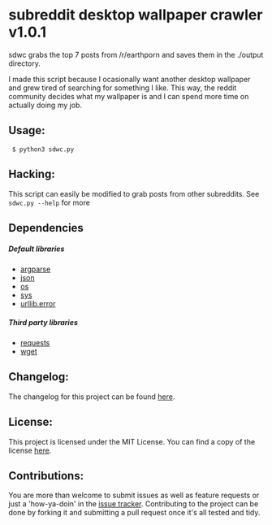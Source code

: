 # subreddit desktop wallpaper crawler v1.0.1
sdwc grabs the top 7 posts from /r/earthporn and saves them in the ./output directory.

I made this script because I ocasionally want another desktop wallpaper and grew tired of searching for something I like. This way, the reddit community decides what my wallpaper is and I can spend more time on actually doing my job.

## Usage:
```
 $ python3 sdwc.py
```

## Hacking:
This script can easily be modified to grab posts from other subreddits. See `sdwc.py --help` for more

## Dependencies
##### Default libraries
 - [argparse](https://docs.python.org/3/library/argparse.html)
 - [json](https://docs.python.org/3/library/json.html)
 - [os](https://docs.python.org/3/library/os.html)
 - [sys](https://docs.python.org/3/library/sys.html)
 - [urllib.error](https://docs.python.org/3/library/urllib.error.html)

##### Third party libraries
 - [requests](https://pypi.org/project/requests/)
 - [wget](https://pypi.org/project/wget/)

## Changelog:
The changelog for this project can be found [here](CHANGELOG.md).

## License:
This project is licensed under the MIT License. You can find a copy of the license [here](LICENSE.md).

## Contributions:
You are more than welcome to submit issues as well as feature requests or just a 'how-ya-doin' in the [issue tracker](https://github.com/CytoDev/python-sdwc/issues/new). Contributing to the project can be done by forking it and submitting a pull request once it's all tested and tidy.

